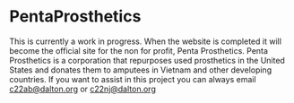 # PentaProsthetics
This is currently a work in progress. 
When the website is completed it will become the official site for the non for profit, Penta Prosthetics.
Penta Prosthetics is a corporation that repurposes used prosthetics in the United States and donates them to amputees in Vietnam and other developing countries.
If you want to assist in this project you can always email c22ab@dalton.org or c22nj@dalton.org
